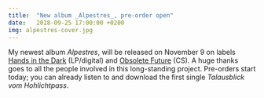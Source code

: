```yaml
---
title:  "New album _Alpestres_, pre-order open"
date:   2018-09-25 17:00:00 +0200
img: alpestres-cover.jpg
---
```


My newest album _Alpestres_, will be released on November 9 on labels
[Hands in the Dark](https://handsinthedarkrecords.bandcamp.com/album/alpestres) (LP/digital)
and [Obsolete Future](https://obsoletefuture.bandcamp.com/album/alpestres-of016) (CS). A huge
thanks goes to all the people involved in this long-standing
project. Pre-orders start today; you can already listen to and
download the first single _Talausblick vom Hohlichtpass_.